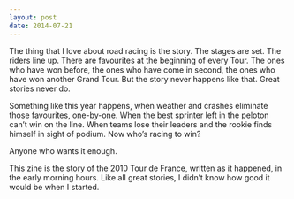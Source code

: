 ```yaml
---
layout: post
date: 2014-07-21
---
```


The thing that I love about road racing is the story. The stages are set. The riders line up. There are favourites at the beginning of every Tour. The ones who have won before, the ones who have come in second, the ones who have won another Grand Tour. But the story never happens like that. Great stories never do.

Something like this year happens, when weather and crashes eliminate those favourites, one-by-one. When the best sprinter left in the peloton can’t win on the line. When teams lose their leaders and the rookie finds himself in sight of podium. Now who’s racing to win?

Anyone who wants it enough.

This zine is the story of the 2010 Tour de France, written as it happened, in the early morning hours. Like all great stories, I didn’t know how good it would be when I started.

